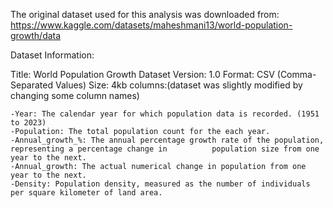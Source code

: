 The original dataset used for this analysis was downloaded from: https://www.kaggle.com/datasets/maheshmani13/world-population-growth/data


Dataset Information:

Title: World Population Growth Dataset
Version: 1.0
Format: CSV (Comma-Separated Values)
Size: 4kb
columns:(dataset was slightly modified by changing some column names)

	-Year: The calendar year for which population data is recorded. (1951 to 2023)
	-Population: The total population count for the each year.
	-Annual_growth_%: The annual percentage growth rate of the population, representing a percentage change in 			population size from one year to the next.
	-Annual_growth: The actual numerical change in population from one year to the next.
	-Density: Population density, measured as the number of individuals per square kilometer of land area.
